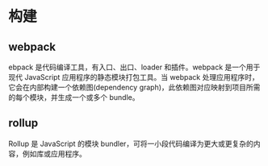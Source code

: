 # 构建

## webpack

ebpack 是代码编译工具，有入口、出口、loader 和插件。webpack 是一个用于现代 JavaScript 应用程序的静态模块打包工具。当 webpack 处理应用程序时，它会在内部构建一个依赖图(dependency graph)，此依赖图对应映射到项目所需的每个模块，并生成一个或多个 bundle。

## rollup

Rollup 是 JavaScript 的模块 bundler，可将一小段代码编译为更大或更复杂的内容，例如库或应用程序。


